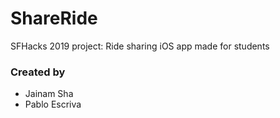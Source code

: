# ShareRide
SFHacks 2019 project: Ride sharing iOS app made for students

### Created by
- Jainam Sha
- Pablo Escriva
